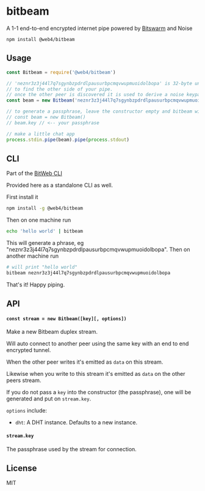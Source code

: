 # bitbeam

A 1-1 end-to-end encrypted internet pipe powered by [Bitswarm](https://github.com/bitwebs/bitswarm) and Noise

```
npm install @web4/bitbeam
```

## Usage

``` js
const Bitbeam = require('@web4/bitbeam')

// 'neznr3z3j44l7q7sgynbzpdrdlpausurbpcmqvwupmuoidolbopa' is 32-byte unique passphrase
// to find the other side of your pipe.
// once the other peer is discovered it is used to derive a noise keypair as well.
const beam = new Bitbeam('neznr3z3j44l7q7sgynbzpdrdlpausurbpcmqvwupmuoidolbopa')

// to generate a passphrase, leave the constructor empty and bitbeam will generate one for you
// const beam = new Bitbeam()
// beam.key // <-- your passphrase

// make a little chat app
process.stdin.pipe(beam).pipe(process.stdout)
```

## CLI

Part of the [BitWeb CLI](https://github.com/bitwebs/cli)

Provided here as a standalone CLI as well.

First install it

```sh
npm install -g @web4/bitbeam
```

Then on one machine run

```sh
echo 'hello world' | bitbeam
```

This will generate a phrase, eg "neznr3z3j44l7q7sgynbzpdrdlpausurbpcmqvwupmuoidolbopa". Then on another machine run

```sh
# will print "hello world"
bitbeam neznr3z3j44l7q7sgynbzpdrdlpausurbpcmqvwupmuoidolbopa
```

That's it! Happy piping.

## API

#### `const stream = new Bitbeam([key][, options])`

Make a new Bitbeam duplex stream.
 
Will auto connect to another peer using the same key with an end to end encrypted tunnel.

When the other peer writes it's emitted as `data` on this stream.

Likewise when you write to this stream it's emitted as `data` on the other peers stream.

If you do not pass a `key` into the constructor (the passphrase), one will be generated and put on `stream.key`.

`options` include:

- `dht`: A DHT instance. Defaults to a new instance.

#### `stream.key`

The passphrase used by the stream for connection.

## License

MIT
